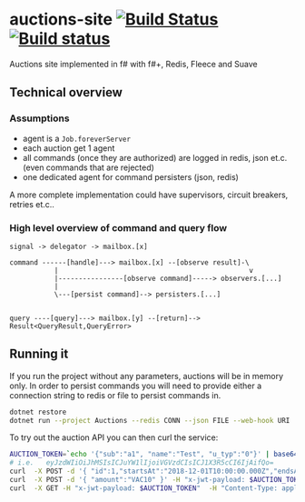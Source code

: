 # auctions-site [![Build Status](https://travis-ci.org/wallymathieu/auctions-site.svg?branch=master)](https://travis-ci.org/wallymathieu/auctions-site) [![Build status](https://ci.appveyor.com/api/projects/status/wwefc0io4oh2wnrf/branch/master?svg=true)](https://ci.appveyor.com/project/wallymathieu/auctions-site/branch/master)

Auctions site implemented in f# with f#+, Redis, Fleece and Suave

## Technical overview

### Assumptions

- agent is a `Job.foreverServer`
- each auction get 1 agent
- all commands (once they are authorized) are logged in redis, json et.c. (even commands that are rejected)
- one dedicated agent for command persisters (json, redis)

A more complete implementation could have supervisors, circuit breakers, retries et.c..

### High level overview of command and query flow

```
signal -> delegator -> mailbox.[x]

command ------[handle]---> mailbox.[x] --[observe result]-\
           |                                               v
           |----------------[observe command]-----> observers.[...]
           |
           \---[persist command]--> persisters.[...]


query ----[query]---> mailbox.[y] --[return]--> Result<QueryResult,QueryError>
```

## Running it

If you run the project without any parameters, auctions will be in memory only. In order to persist commands you will need to provide either a
connection string to redis or file to persist commands in.

```bash
dotnet restore
dotnet run --project Auctions --redis CONN --json FILE --web-hook URI
```

To try out the auction API you can then curl the service:

```bash
AUCTION_TOKEN=`echo '{"sub":"a1", "name":"Test", "u_typ":"0"}' | base64`
# i.e.   eyJzdWIiOiJhMSIsICJuYW1lIjoiVGVzdCIsICJ1X3R5cCI6IjAifQo=
curl  -X POST -d '{ "id":1,"startsAt":"2018-12-01T10:00:00.000Z","endsAt":"2019-03-01T10:00:00.000Z","title":"First auction", "currency":"VAC" }' -H "x-jwt-payload: $AUCTION_TOKEN"  -H "Content-Type: application/json"  127.0.0.1:8083/auction
curl  -X POST -d '{ "amount":"VAC10" }' -H "x-jwt-payload: $AUCTION_TOKEN"  -H "Content-Type: application/json"  127.0.0.1:8083/auction/1/bid
curl  -X GET -H "x-jwt-payload: $AUCTION_TOKEN"  -H "Content-Type: application/json"  127.0.0.1:8083/auctions
```
